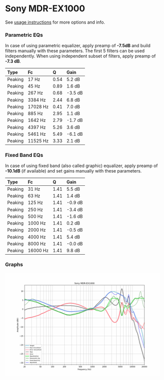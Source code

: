 # Sony MDR-EX1000
See [usage instructions](https://github.com/jaakkopasanen/AutoEq#usage) for more options and info.

### Parametric EQs
In case of using parametric equalizer, apply preamp of **-7.5dB** and build filters manually
with these parameters. The first 5 filters can be used independently.
When using independent subset of filters, apply preamp of **-7.3 dB**.

| Type    | Fc       |    Q | Gain    |
|:--------|:---------|:-----|:--------|
| Peaking | 17 Hz    | 0.54 | 5.2 dB  |
| Peaking | 45 Hz    | 0.89 | 1.6 dB  |
| Peaking | 267 Hz   | 0.68 | -3.5 dB |
| Peaking | 3384 Hz  | 2.44 | 6.8 dB  |
| Peaking | 17028 Hz | 0.41 | 7.0 dB  |
| Peaking | 885 Hz   | 2.95 | 1.1 dB  |
| Peaking | 1642 Hz  | 2.79 | -1.7 dB |
| Peaking | 4397 Hz  | 5.26 | 3.6 dB  |
| Peaking | 5461 Hz  | 5.49 | -6.1 dB |
| Peaking | 11525 Hz | 3.33 | 2.1 dB  |

### Fixed Band EQs
In case of using fixed band (also called graphic) equalizer, apply preamp of **-10.1dB**
(if available) and set gains manually with these parameters.

| Type    | Fc       |    Q | Gain    |
|:--------|:---------|:-----|:--------|
| Peaking | 31 Hz    | 1.41 | 5.5 dB  |
| Peaking | 63 Hz    | 1.41 | 1.4 dB  |
| Peaking | 125 Hz   | 1.41 | -0.9 dB |
| Peaking | 250 Hz   | 1.41 | -3.4 dB |
| Peaking | 500 Hz   | 1.41 | -1.6 dB |
| Peaking | 1000 Hz  | 1.41 | 0.2 dB  |
| Peaking | 2000 Hz  | 1.41 | -0.5 dB |
| Peaking | 4000 Hz  | 1.41 | 5.4 dB  |
| Peaking | 8000 Hz  | 1.41 | -0.0 dB |
| Peaking | 16000 Hz | 1.41 | 9.8 dB  |

### Graphs
![](./Sony%20MDR-EX1000.png)
